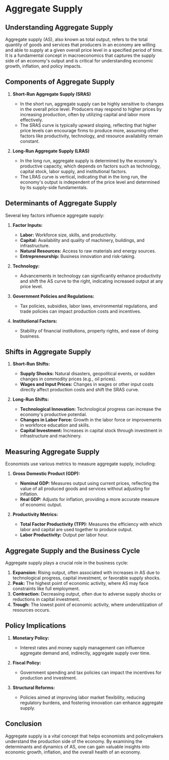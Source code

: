 # Aggregate Supply

## Understanding Aggregate Supply

Aggregate supply (AS), also known as total output, refers to the total quantity of goods and services that producers in an economy are willing and able to supply at a given overall price level in a specified period of time. It is a fundamental concept in macroeconomics that captures the supply side of an economy's output and is critical for understanding economic growth, inflation, and policy impacts.

## Components of Aggregate Supply

1. **Short-Run Aggregate Supply (SRAS)**
   - In the short run, aggregate supply can be highly sensitive to changes in the overall price level. Producers may respond to higher prices by increasing production, often by utilizing capital and labor more effectively.
   - The SRAS curve is typically upward sloping, reflecting that higher price levels can encourage firms to produce more, assuming other factors like productivity, technology, and resource availability remain constant.

2. **Long-Run Aggregate Supply (LRAS)**
   - In the long run, aggregate supply is determined by the economy's productive capacity, which depends on factors such as technology, capital stock, labor supply, and institutional factors.
   - The LRAS curve is vertical, indicating that in the long run, the economy's output is independent of the price level and determined by its supply-side fundamentals.

## Determinants of Aggregate Supply

Several key factors influence aggregate supply:

1. **Factor Inputs:**
   - **Labor:** Workforce size, skills, and productivity.
   - **Capital:** Availability and quality of machinery, buildings, and infrastructure.
   - **Natural Resources:** Access to raw materials and energy sources.
   - **Entrepreneurship:** Business innovation and risk-taking.

2. **Technology:**
   - Advancements in technology can significantly enhance productivity and shift the AS curve to the right, indicating increased output at any price level.

3. **Government Policies and Regulations:**
   - Tax policies, subsidies, labor laws, environmental regulations, and trade policies can impact production costs and incentives.

4. **Institutional Factors:**
   - Stability of financial institutions, property rights, and ease of doing business.

## Shifts in Aggregate Supply

1. **Short-Run Shifts:**
   - **Supply Shocks:** Natural disasters, geopolitical events, or sudden changes in commodity prices (e.g., oil prices).
   - **Wages and Input Prices:** Changes in wages or other input costs directly affect production costs and shift the SRAS curve.

2. **Long-Run Shifts:**
   - **Technological Innovation:** Technological progress can increase the economy's productive potential.
   - **Changes in Labor Force:** Growth in the labor force or improvements in workforce education and skills.
   - **Capital Investment:** Increases in capital stock through investment in infrastructure and machinery.

## Measuring Aggregate Supply

Economists use various metrics to measure aggregate supply, including:

1. **Gross Domestic Product (GDP):**
   - **Nominal GDP:** Measures output using current prices, reflecting the value of all produced goods and services without adjusting for inflation.
   - **Real GDP:** Adjusts for inflation, providing a more accurate measure of economic output.

2. **Productivity Metrics:**
   - **Total Factor Productivity (TFP):** Measures the efficiency with which labor and capital are used together to produce output.
   - **Labor Productivity:** Output per labor hour.

## Aggregate Supply and the Business Cycle

Aggregate supply plays a crucial role in the business cycle:

1. **Expansion:** Rising output, often associated with increases in AS due to technological progress, capital investment, or favorable supply shocks.
2. **Peak:** The highest point of economic activity, where AS may face constraints like full employment.
3. **Contraction:** Decreasing output, often due to adverse supply shocks or reductions in capital investment.
4. **Trough:** The lowest point of economic activity, where underutilization of resources occurs.

## Policy Implications

1. **Monetary Policy:**
   - Interest rates and money supply management can influence aggregate demand and, indirectly, aggregate supply over time.

2. **Fiscal Policy:**
   - Government spending and tax policies can impact the incentives for production and investment.

3. **Structural Reforms:**
   - Policies aimed at improving labor market flexibility, reducing regulatory burdens, and fostering innovation can enhance aggregate supply.

## Conclusion

Aggregate supply is a vital concept that helps economists and policymakers understand the production side of the economy. By examining the determinants and dynamics of AS, one can gain valuable insights into economic growth, inflation, and the overall health of an economy.
